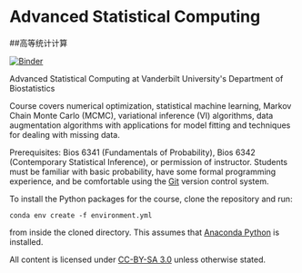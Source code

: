 # Advanced Statistical Computing
##高等统计计算

[![Binder](https://mybinder.org/badge.svg)](https://mybinder.org/v2/gh/fonnesbeck/bios8366/master)

Advanced Statistical Computing at Vanderbilt University's Department of Biostatistics

Course covers numerical optimization, statistical machine learning, Markov Chain Monte Carlo (MCMC), variational inference (VI) algorithms, data augmentation algorithms with applications for model fitting and techniques for dealing with missing data.

Prerequisites: Bios 6341 (Fundamentals of Probability), Bios 6342 (Contemporary Statistical Inference), or permission of instructor. Students must be familiar with basic probability, have some formal programming experience, and be comfortable using the [Git](http://git-scm.com) version control system.

To install the Python packages for the course, clone the repository and run:

`conda env create -f environment.yml`

from inside the cloned directory. This assumes that [Anaconda Python](https://www.continuum.io/downloads) is installed.

All content is licensed under [CC-BY-SA 3.0](http://creativecommons.org/licenses/by-sa/3.0/) unless otherwise stated.
